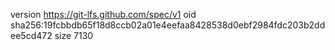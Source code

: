 version https://git-lfs.github.com/spec/v1
oid sha256:19fcbbdb65f18d8ccb02a01e4eefaa8428538d0ebf2984fdc203b2ddee5cd472
size 7130
